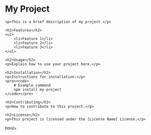 <html>
    <body>
    <h1>My Project</h1>

    <p>This is a brief description of my project.</p>

    <h2>Features</h2>
    <ul>
        <li>Feature 1</li>
        <li>Feature 2</li>
        <li>Feature 3</li>
    </ul>

    <h2>Usage</h2>
    <p>Explain how to use your project here.</p>

    <h2>Installation</h2>
    <p>Instructions for installation:</p>
    <pre><code>
        # Example command
        npm install my-project
    </code></pre>

    <h2>Contributing</h2>
    <p>How to contribute to this project.</p>

    <h2>License</h2>
    <p>This project is licensed under the [License Name] License.</p>


</body>
</body>html>
